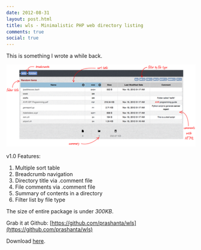 ```yaml
---
date: 2012-08-31
layout: post.html
title: wls - Minimalistic PHP web directory listing
comments: true
social: true
---
```


This is something I wrote a while back.

<center><img src="/img/posts/wls.png" style="width: 800px;"/></center>

v1.0 Features:

1. Multiple sort table
2. Breadcrumb navigation
3. Directory title via .comment file
4. File comments via .comment file
5. Summary of contents in a directory
6. Filter list by file type

The size of entire package is under _300KB_.

Grab it at Github: [https://github.com/prashanta/wls](https://github.com/prashanta/wls)

Download [here](https://github.com/prashanta/wls/zipball/master).
